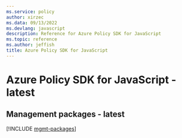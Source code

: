 ```yaml
---
ms.service: policy
author: xirzec
ms.data: 09/13/2022
ms.devlang: javascript
description: Reference for Azure Policy SDK for JavaScript
ms.topic: reference
ms.author: jeffish
title: Azure Policy SDK for JavaScript
---
```

# Azure Policy SDK for JavaScript - latest

## Management packages - latest
[!INCLUDE [mgmt-packages](policy-mgmt-index.md)]